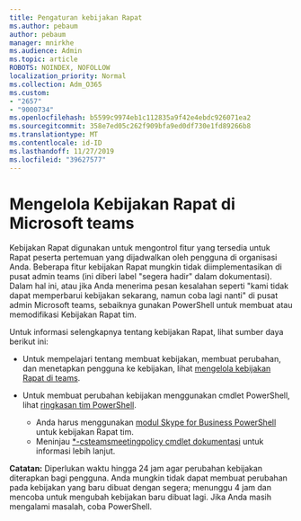 ```yaml
---
title: Pengaturan kebijakan Rapat
ms.author: pebaum
author: pebaum
manager: mnirkhe
ms.audience: Admin
ms.topic: article
ROBOTS: NOINDEX, NOFOLLOW
localization_priority: Normal
ms.collection: Adm_O365
ms.custom:
- "2657"
- "9000734"
ms.openlocfilehash: b5599c9974eb1c112835a9f42e4ebdc926071ea2
ms.sourcegitcommit: 358e7ed05c262f909bfa9ed0df730e1fd89266b8
ms.translationtype: MT
ms.contentlocale: id-ID
ms.lasthandoff: 11/27/2019
ms.locfileid: "39627577"
---
```

# <a name="manage-meeting-policies-in-microsoft-teams"></a>Mengelola Kebijakan Rapat di Microsoft teams

Kebijakan Rapat digunakan untuk mengontrol fitur yang tersedia untuk Rapat peserta pertemuan yang dijadwalkan oleh pengguna di organisasi Anda. Beberapa fitur kebijakan Rapat mungkin tidak diimplementasikan di pusat admin teams (ini diberi label "segera hadir" dalam dokumentasi). Dalam hal ini, atau jika Anda menerima pesan kesalahan seperti "kami tidak dapat memperbarui kebijakan sekarang, namun coba lagi nanti" di pusat admin Microsoft teams, sebaiknya gunakan PowerShell untuk membuat atau memodifikasi Kebijakan Rapat tim. 

Untuk informasi selengkapnya tentang kebijakan Rapat, lihat sumber daya berikut ini:

- Untuk mempelajari tentang membuat kebijakan, membuat perubahan, dan menetapkan pengguna ke kebijakan, lihat [mengelola kebijakan Rapat di teams](https://docs.microsoft.com/microsoftteams/meeting-policies-in-teams).

- Untuk membuat perubahan kebijakan menggunakan cmdlet PowerShell, lihat [ringkasan tim PowerShell](https://docs.microsoft.com/microsoftteams/teams-powershell-overview). 
    - Anda harus menggunakan [modul Skype for Business PowerShell](https://www.microsoft.com/download/details.aspx?id=39366) untuk kebijakan Rapat tim. 
    - Meninjau [*-csteamsmeetingpolicy cmdlet dokumentasi](https://docs.microsoft.com/search/?search=CsTeamsMeetingPolicy&view=skype-ps) untuk informasi lebih lanjut.

**Catatan:** Diperlukan waktu hingga 24 jam agar perubahan kebijakan diterapkan bagi pengguna. Anda mungkin tidak dapat membuat perubahan pada kebijakan yang baru dibuat dengan segera; menunggu 4 jam dan mencoba untuk mengubah kebijakan baru dibuat lagi. Jika Anda masih mengalami masalah, coba PowerShell.  